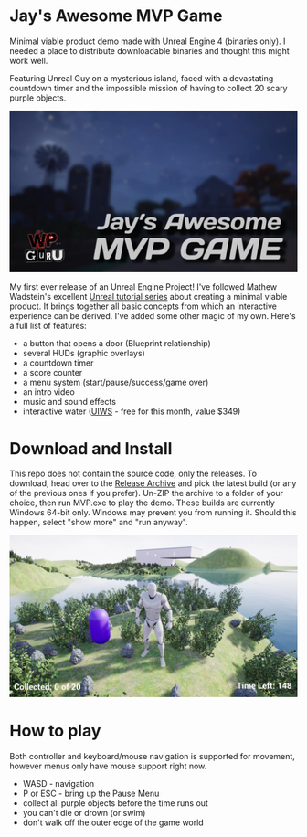 # Jay's Awesome MVP Game
Minimal viable product demo made with Unreal Engine 4 (binaries only).
I needed a place to distribute downloadable binaries and thought this might work well.

Featuring Unreal Guy on a mysterious island, faced with a devastating countdown timer and the impossible mission of having to collect 20 scary purple objects.

![](screenshots/MVP-Game.jpg)

My first ever release of an Unreal Engine Project!
I've followed Mathew Wadstein's excellent [Unreal tutorial series](https://www.youtube.com/channel/UCOVfF7PfLbRdVEm0hONTrNQ) about creating a minimal viable product. It brings together all basic concepts from which an interactive experience can be derived. I've added some other magic of my own. Here's a full list of features:

- a button that opens a door (Blueprint relationship) 
- several HUDs (graphic overlays)
- a countdown timer
- a score counter
- a menu system (start/pause/success/game over)
- an intro video
- music and sound effects
- interactive water ([UIWS](https://www.unrealengine.com/marketplace/en-US/product/97ef36447df7427ca9b46edf1a438731) - free for this month, value $349)

# Download and Install

This repo does not contain the source code, only the releases.
To download, head over to the [Release Archive](https://github.com/versluis/mvp/releases) and pick the latest build (or any of the previous ones if you prefer).
Un-ZIP the archive to a folder of your choice, then run MVP.exe to play the demo.
These builds are currently Windows 64-bit only. Windows may prevent you from running it. Should this happen, select "show more" and "run anyway".

![](screenshots/mvp6.png)

# How to play

Both controller and keyboard/mouse navigation is supported for movement, however menus only have mouse support right now.

- WASD - navigation
- P or ESC - bring up the Pause Menu
- collect all purple objects before the time runs out
- you can't die or drown (or swim)
- don't walk off the outer edge of the game world